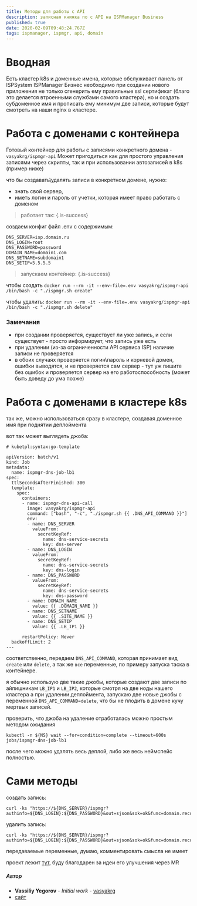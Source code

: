 ```yaml
---
title: Методы для работы с API
description: записная книжка по с API на ISPManager Business
published: true
date: 2020-02-09T09:48:24.767Z
tags: ispmanager, ispmgr, api, domain
---
```


# Вводная
Есть кластер k8s и доменные имена, которые обслуживает панель от ISPSystem ISPManager Бизнес
необходимо при создании нового приложения не только сгенерить ему правильные ssl сертификат (благо это делается втроенными службами самого кластера), но и создать субдоменное имя и прописать ему минимум две записи, которые будут смотреть на наши nginx в кластере.

# Работа с доменами с контейнера
Готовый контейнер для работы с записями конкретного домена - `vasyakrg/ispmgr-api`
Может пригодиться как для простого управления записями через скрипты, так и при использовании автозаписей в k8s (пример ниже)

что бы создавать\удалять записи в конкретном домене, нужно:
- знать свой сервер,
- иметь логин и пароль от учетки, которая имеет право работать с доменом

> работает так:
{.is-success}

создаем конфиг файл .env с содержимым:

```
DNS_SERVER=isp.domain.ru
DNS_LOGIN=root
DNS_PASSWORD=password
DOMAIN_NAME=domain1.com
DNS_SETNAME=subdomain1
DNS_SETIP=5.5.5.5
```

> запускаем контейнер:
{.is-success}

чтобы создать
`docker run --rm -it --env-file=.env vasyakrg/ispmgr-api /bin/bash -c "./ispmgr.sh create"`

чтобы удалить:
`docker run --rm -it --env-file=.env vasyakrg/ispmgr-api /bin/bash -c "./ispmgr.sh delete"`

### Замечания
- при создании проверяется, существует ли уже запись, и если существует - просто информирует, что запись уже есть
- при удалении (из-за ограниченности API сервиса ISP) наличие записи не проверяется
- в обоих случаях проверяется логин\пароль и корневой домен, ошибки выводятся, и не проверяется сам сервер - тут уж пишите без ошибок и проверяется сервер на его работоспособность (может быть доведу до ума позже)

# Работа с доменами в кластере k8s
так же, можно использоваться сразу в кластере, создавая доменное имя при поднятии деплоймента

вот так может выглядеть джоба:

```
# kubetpl:syntax:go-template

apiVersion: batch/v1
kind: Job
metadata:
  name: ispmgr-dns-job-lb1
spec:
  ttlSecondsAfterFinished: 300
  template:
    spec:
      containers:
      - name: ispmgr-dns-api-call
        image: vasyakrg/ispmgr-api
        command: ["bash", "-c", "./ispmgr.sh {{ .DNS_API_COMMAND }}"]
        env:
        - name: DNS_SERVER
          valueFrom:
            secretKeyRef:
              name: dns-service-secrets
              key: dns-server
        - name: DNS_LOGIN
          valueFrom:
            secretKeyRef:
              name: dns-service-secrets
              key: dns-login
        - name: DNS_PASSWORD
          valueFrom:
            secretKeyRef:
              name: dns-service-secrets
              key: dns-password
        - name: DOMAIN_NAME
          value: {{ .DOMAIN_NAME }}
        - name: DNS_SETNAME
          value: {{ .SITE_NAME }}
        - name: DNS_SETIP
          value: {{ .LB_IP1 }}

      restartPolicy: Never
  backoffLimit: 2
---
```

соответственно, передаем `DNS_API_COMMAND`, которая принимает вид `create` или `delete`, а так же `все` переменные, по примеру запуска таска в контейнере.

я обычно использую две такие джобы, которые создают две записи по айпишникам `LB_IP1` и `LB_IP2`, которые смотря на две ноды нашего кластера
а при удалении деплоймента, запускаю две новые джобы с переменной `DNS_API_COMMAND=delete`, что бы не плодить в домене кучу мертвых записей.

проверить, что джоба на удаление отработалась можно простым методом ожидания
```
kubectl -n ${NS} wait --for=condition=complete --timeout=600s jobs/ispmgr-dns-job-lb1
```
после чего можно удалять весь деплой, либо же весь неймспейс полностью.

# Сами методы
создать запись:
```
curl -ks "https://${DNS_SERVER}/ispmgr?authinfo=${DNS_LOGIN}:${DNS_PASSWORD}&out=sjson&sok=ok&func=domain.record.edit&plid=${DOMAIN_NAME}&ip=${DNS_SETIP}&name=${DNS_SETNAME}&rtype=a&ttl=3600"
```

удалить запись:
```
curl -ks "https://${DNS_SERVER}/ispmgr?authinfo=${DNS_LOGIN}:${DNS_PASSWORD}&out=sjson&sok=ok&func=domain.record.delete&plid=${DOMAIN_NAME}&elid=${DNS_SETNAME}.${DOMAIN_NAME}.%20A%20%20${DNS_SETIP}"
```

передаваемые переменные, думаю, комментировать смысла не имеет

проект лежит [тут](https://github.com/vasyakrg/ispmgr-api), буду благодарен за идеи его улучшения через MR

##### Автор
 - **Vassiliy Yegorov** - *Initial work* - [vasyakrg](https://github.com/vasyakrg)
 - [сайт](vk.com/realmanual)